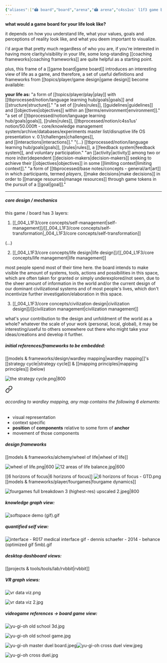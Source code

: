 ```yaml
---
{"aliases":["🏟 board","board","arena","🏟 arena","c4ss1us' l1f3 game board","L1F3 game board v.0.1"],"created in":"2022-03-31T14:27:01-03:00","last tended to":"2024-07-20T18:24:43-03:00","tags":["prototype","🌱"],"created":"2022-03-31T14:27:01.832-03:00","updated":"2025-01-22T15:26:38.412-03:00","notestage":["🌱"],"dg-publish":true,"permalink":"/002-toolkit/003-board/","dgPassFrontmatter":true}
---
```


**what would a game board for your life look like?**

it depends on how you understand life, what your values, goals and perceptions of reality look like, and what you deem important to visualize.

i'd argue that pretty much regardless of who you are, if you're interested in having more clarity/visibility in your life, some long-standing [[coaching frameworks\|coaching frameworks]] are quite helpful as a starting point.

plus, this frame of a [[game board\|game board]] introduces an interesting view of life as a game, and therefore, a set of useful definitions and frameworks from [[topics/player/game design\|game design]] become available:

**your life as:**
"a form of [[topics/player/play\|play]] with [[tbprocessed/notion/language learning hub/goals\|goals]] and [[structure\|structure]]."
"a set of [[rules\|rules]], [[guidelines\|guidelines]] and [[objectives\|objectives]] within an [[terms/environment\|environment]]."
"a set of [[tbprocessed/notion/language learning hub/goals\|goals]], [[rules\|rules]], [[tbprocessed/notion/c4ss1us’ notion/50.000ft - core/knowledge management system/archive/databases/experiments master list/disruptive life OS presentation v. 0.1/challenges\|challenges]], and [[interactions\|interactions]]."
"(...) [[tbprocessed/notion/language learning hub/goals\|goals]], [[rules\|rules]], a [[feedback system\|feedback system]], and voluntary participation."
"an [[activity\|activity]] among two or more in(ter)dependent [[decision-makers\|decision-makers]] seeking to achieve their [[objectives\|objectives]] in some [[limiting context\|limiting context]]."
"a form of [[tbprocessed/base notes/concepts - general/art\|art]] in which participants, termed _players_, [[make decisions\|make decisions]] in order to [[manage resources\|manage resources]] through game tokens in the pursuit of a [[goal\|goal]]."

---
##### core design / mechanics

this game / board has 3 layers:

1) [[_004_L1F3/core concepts/self-management\|self-management]]/[[_004_L1F3/core concepts/self-transformation\|_004_L1F3/core concepts/self-transformation]]

(...)

2) [[_004_L1F3/core concepts/life design\|life design]]/[[_004_L1F3/core concepts/life management\|life management]]

most people spend most of their time here. the board intends to make visible the amount of systems, tools, actions and possibilities in this space, which are often taken for granted or simply underexplored/not seen, due to the sheer amount of information in the world and/or the current design of our dominant civilizational systems and of most people's lives, which don't incentivize further investigation/elaboration in this space.

3) [[_004_L1F3/core concepts/civilization design\|civilization design]]/[[civilization management\|civilization management]]

what's your contribution to the design and unfoldment of the world as a whole? whatever the scale of your work (personal, local, global), it may be interesting/useful to others somewhere out there who might take your ideas/creations and develop it further.

##### initial references/frameworks to be embedded:

[[models & frameworks/design/wardley mapping\|wardley mapping]]'s [[strategy cycle\|strategy cycle]] & [[mapping principles\|mapping principles]] (below)

![the strategy cycle.png|800](/img/user/images/models%20&%20frameworks/the%20strategy%20cycle.png)


<div class="transclusion internal-embed is-loaded"><a class="markdown-embed-link" href="/models-and-frameworks/design/wardley-mapping/#according-to-wardley-mapping-any-map-contains-the-following-6-elements" aria-label="Open link"><svg xmlns="http://www.w3.org/2000/svg" width="24" height="24" viewBox="0 0 24 24" fill="none" stroke="currentColor" stroke-width="2" stroke-linecap="round" stroke-linejoin="round" class="svg-icon lucide-link"><path d="M10 13a5 5 0 0 0 7.54.54l3-3a5 5 0 0 0-7.07-7.07l-1.72 1.71"></path><path d="M14 11a5 5 0 0 0-7.54-.54l-3 3a5 5 0 0 0 7.07 7.07l1.71-1.71"></path></svg></a><div class="markdown-embed">



###### according to wardley mapping, any map contains the following 6 elements:


- visual representation
- context specific
- **position** of **components** relative to some form of **anchor**
- movement of those components


</div></div>


##### design frameworks

[[models & frameworks/alchemy/wheel of life\|wheel of life]]

![wheel of life.png|600](/img/user/assets/wheel%20of%20life.png)
![12 areas of life balance.jpg|600](/img/user/assets/12%20areas%20of%20life%20balance.jpg)

[[6 horizons of focus\|6 horizons of focus]]
![6 horizons of focus - GTD.png](/img/user/assets/6%20horizons%20of%20focus%20-%20GTD.png)
[[models & frameworks/player/fourgames\|fourgame dynamics]]

![fourgames full breakdown 3 (highest-res) upscaled 2.jpeg|800](/img/user/assets/fourgames%20full%20breakdown%203%20(highest-res)%20upscaled%202.jpeg)

##### knowledge graph view:

![softspace demo (gif).gif](/img/user/assets/softspace%20demo%20(gif).gif)

##### quantified self view:

![interface - R017 medical interface gif - dennis schaefer - 2014 - behance (optimized gif 5mb).gif](/img/user/assets/interface%20-%20R017%20medical%20interface%20gif%20-%20dennis%20schaefer%20-%202014%20-%20behance%20(optimized%20gif%205mb).gif)

##### desktop dashboard views:

[[projects & tools/tools/lab/rvbbit\|rvbbit]]

##### VR graph views:

![vr data viz.png](/img/user/assets/vr%20data%20viz.png)

![vr data viz 2.jpg](/img/user/assets/vr%20data%20viz%202.jpg)

##### videogame references -> board game view:

![yu-gi-oh old school 3d.jpg](/img/user/assets/yu-gi-oh%20old%20school%203d.jpg)

![yu-gi-oh old school game.jpg](/img/user/assets/yu-gi-oh%20old%20school%20game.jpg)

![yu-gi-oh master duel board.jpeg](/img/user/assets/yu-gi-oh%20master%20duel%20board.jpeg)![yu-gi-oh cross duel view.jpeg](/img/user/assets/yu-gi-oh%20cross%20duel%20view.jpeg)

![yu-gi-oh cross duel.jpg](/img/user/assets/yu-gi-oh%20cross%20duel.jpg)